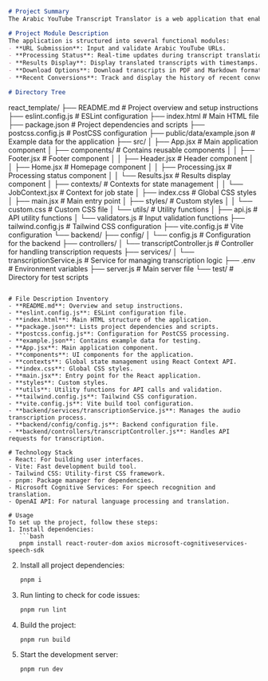 ```markdown
# Project Summary
The Arabic YouTube Transcript Translator is a web application that enables users to input YouTube video URLs, transcribe Arabic audio in real-time, and generate translated transcripts in multiple formats. It is designed for educators, content creators, and researchers seeking accurate translations of Arabic video content. The application enhances user experience with features like URL validation, processing status updates, and a history of recent conversions.

# Project Module Description
The application is structured into several functional modules:
- **URL Submission**: Input and validate Arabic YouTube URLs.
- **Processing Status**: Real-time updates during transcript translation.
- **Results Display**: Display translated transcripts with timestamps.
- **Download Options**: Download transcripts in PDF and Markdown formats.
- **Recent Conversions**: Track and display the history of recent conversions.

# Directory Tree
```
react_template/
├── README.md                       # Project overview and setup instructions
├── eslint.config.js                # ESLint configuration
├── index.html                      # Main HTML file
├── package.json                    # Project dependencies and scripts
├── postcss.config.js               # PostCSS configuration
├── public/data/example.json        # Example data for the application
├── src/
│   ├── App.jsx                     # Main application component
│   ├── components/                 # Contains reusable components
│   │   ├── Footer.jsx              # Footer component
│   │   ├── Header.jsx              # Header component
│   │   ├── Home.jsx                # Homepage component
│   │   ├── Processing.jsx          # Processing status component
│   │   └── Results.jsx             # Results display component
│   ├── contexts/                   # Contexts for state management
│   │   └── JobContext.jsx          # Context for job state
│   ├── index.css                   # Global CSS styles
│   ├── main.jsx                    # Main entry point
│   ├── styles/                     # Custom styles
│   │   └── custom.css              # Custom CSS file
│   └── utils/                      # Utility functions
│       ├── api.js                  # API utility functions
│       └── validators.js           # Input validation functions
├── tailwind.config.js              # Tailwind CSS configuration
├── vite.config.js                  # Vite configuration
└── backend/
    ├── config/
    │   └── config.js               # Configuration for the backend
    ├── controllers/
    │   └── transcriptController.js  # Controller for handling transcription requests
    ├── services/
    │   └── transcriptionService.js   # Service for managing transcription logic
    ├── .env                        # Environment variables
    ├── server.js                   # Main server file
    └── test/                       # Directory for test scripts
```

# File Description Inventory
- **README.md**: Overview and setup instructions.
- **eslint.config.js**: ESLint configuration file.
- **index.html**: Main HTML structure of the application.
- **package.json**: Lists project dependencies and scripts.
- **postcss.config.js**: Configuration for PostCSS processing.
- **example.json**: Contains example data for testing.
- **App.jsx**: Main application component.
- **components**: UI components for the application.
- **contexts**: Global state management using React Context API.
- **index.css**: Global CSS styles.
- **main.jsx**: Entry point for the React application.
- **styles**: Custom styles.
- **utils**: Utility functions for API calls and validation.
- **tailwind.config.js**: Tailwind CSS configuration.
- **vite.config.js**: Vite build tool configuration.
- **backend/services/transcriptionService.js**: Manages the audio transcription process.
- **backend/config/config.js**: Backend configuration file.
- **backend/controllers/transcriptController.js**: Handles API requests for transcription.

# Technology Stack
- React: For building user interfaces.
- Vite: Fast development build tool.
- Tailwind CSS: Utility-first CSS framework.
- pnpm: Package manager for dependencies.
- Microsoft Cognitive Services: For speech recognition and translation.
- OpenAI API: For natural language processing and translation.

# Usage
To set up the project, follow these steps:
1. Install dependencies:
   ```bash
   pnpm install react-router-dom axios microsoft-cognitiveservices-speech-sdk
   ```
2. Install all project dependencies:
   ```bash
   pnpm i
   ```
3. Run linting to check for code issues:
   ```bash
   pnpm run lint
   ```
4. Build the project:
   ```bash
   pnpm run build
   ```
5. Start the development server:
   ```bash
   pnpm run dev
   ```
